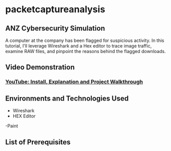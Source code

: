 # packetcaptureanalysis

<h2>ANZ Cybersecurity Simulation</h2>

A computer at the company has been flagged for suspicious activity. In this tutorial, I'll leverage Wireshark and a Hex editor to trace image traffic, examine RAW files, and pinpoint the reasons behind the flagged downloads.

<h2>Video Demonstration</h2>

 ### [YouTube: Install, Explanation and Project Walkthrough](https://youtu.be/7vmLFCQRhJU?si=F3UuEHjQ3XDQW4-S)

<h2>Environments and Technologies Used</h2>

- Wireshark
- HEX Editor

-Paint 

<h2>List of Prerequisites</h2>

